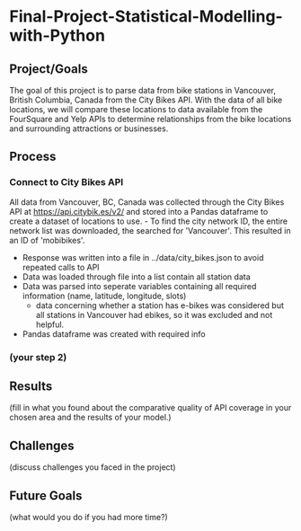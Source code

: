 # Final-Project-Statistical-Modelling-with-Python

## Project/Goals
The goal of this project is to parse data from bike stations in Vancouver, British Columbia, Canada from the City Bikes API. With the data of all bike locations, we will compare these locations to data available from the FourSquare and Yelp APIs to determine relationships from the bike locations and surrounding attractions or businesses.

## Process
### Connect to City Bikes API
All data from Vancouver, BC, Canada was collected through the City Bikes API at https://api.citybik.es/v2/ and stored into a Pandas dataframe to create a dataset of locations to use. - To find the city network ID, the entire network list was downloaded, the searched for 'Vancouver'. This resulted in an ID of 'mobibikes'.
- Response was written into a file in ../data/city_bikes.json to avoid repeated calls to API
- Data was loaded through file into a list contain all station data
- Data was parsed into seperate variables containing all required information (name, latitude, longitude, slots)
    - data concerning whether a station has e-bikes was considered but all stations in Vancouver had ebikes, so it was excluded and not helpful.
- Pandas dataframe was created with required info

### (your step 2)

## Results
(fill in what you found about the comparative quality of API coverage in your chosen area and the results of your model.)

## Challenges 
(discuss challenges you faced in the project)

## Future Goals
(what would you do if you had more time?)
